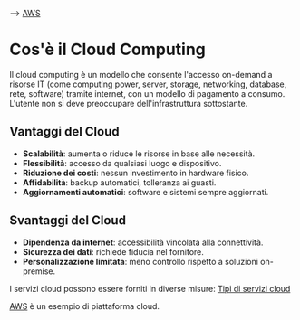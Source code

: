 --> [AWS](/00-Intro/AWS.md)
# Cos'è il Cloud Computing

Il cloud computing è un modello che consente l'accesso on-demand a risorse IT (come computing power, server, storage, networking, database, rete, software) tramite internet, con un modello di pagamento a consumo. L'utente non si deve preoccupare dell'infrastruttura sottostante.

## Vantaggi del Cloud

- **Scalabilità**: aumenta o riduce le risorse in base alle necessità.
- **Flessibilità**: accesso da qualsiasi luogo e dispositivo.
- **Riduzione dei costi**: nessun investimento in hardware fisico.
- **Affidabilità**: backup automatici, tolleranza ai guasti.
- **Aggiornamenti automatici**: software e sistemi sempre aggiornati.

## Svantaggi del Cloud

- **Dipendenza da internet**: accessibilità vincolata alla connettività.
- **Sicurezza dei dati**: richiede fiducia nel fornitore.
- **Personalizzazione limitata**: meno controllo rispetto a soluzioni on-premise.

I servizi cloud possono essere forniti in diverse misure: [Tipi di servizi cloud](/00-Intro/Tipi-di-servizi-cloud.md)

[AWS](/00-Intro/AWS.md) è un esempio di piattaforma cloud.
